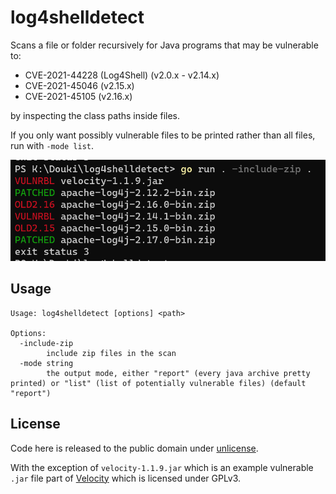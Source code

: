 # log4shelldetect

Scans a file or folder recursively for Java programs that may be vulnerable to:

- CVE-2021-44228 (Log4Shell) (v2.0.x - v2.14.x)
- CVE-2021-45046 (v2.15.x)
- CVE-2021-45105 (v2.16.x)

by inspecting the class paths inside files.

If you only want possibly vulnerable files to be printed rather than all files, run with `-mode list`.

![Demo of log4shelldetect](./demo.png)

## Usage

```
Usage: log4shelldetect [options] <path>

Options:
  -include-zip
        include zip files in the scan
  -mode string
        the output mode, either "report" (every java archive pretty printed) or "list" (list of potentially vulnerable files) (default "report")
```

## License

Code here is released to the public domain under [unlicense](/LICENSE).

With the exception of `velocity-1.1.9.jar` which is an example vulnerable `.jar` file part of [Velocity](https://github.com/PaperMC/Velocity) which is licensed under GPLv3.
